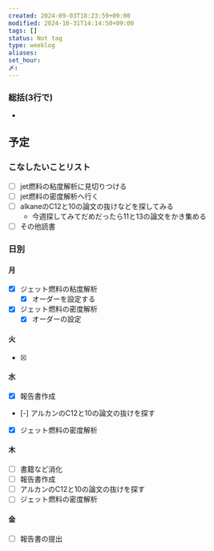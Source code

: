 ```yaml
---
created: 2024-09-03T18:23:59+09:00
modified: 2024-10-31T14:14:50+09:00
tags: []
status: Not tag
type: weeklog
aliases: 
set_hour: 
〆: 
---
```

### 総括(3行で)
- 
## 予定
### こなしたいことリスト
- [ ] jet燃料の粘度解析に見切りつける
- [ ] jet燃料の密度解析へ行く
- [ ] alkaneのC12と10の論文の抜けなどを探してみる
	- 今週探してみてだめだったら11と13の論文をかき集める
- [ ] その他読書
### 日別
#### 月
- [x] ジェット燃料の粘度解析
	- [x] オーダーを設定する
- [x] ジェット燃料の密度解析
	- [x] オーダーの設定
#### 火
- [x] 
#### 水
- [x] 報告書作成
- [-] アルカンのC12と10の論文の抜けを探す
- [x] ジェット燃料の密度解析
#### 木
- [ ] 書籍など消化
- [ ] 報告書作成
- [ ] アルカンのC12と10の論文の抜けを探す
- [ ] ジェット燃料の密度解析
#### 金
- [ ] 報告書の提出

### 